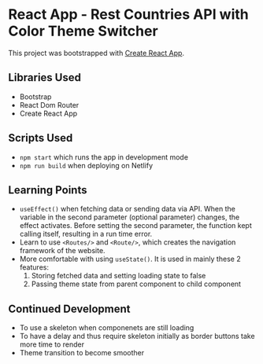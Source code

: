 # React App - Rest Countries API with Color Theme Switcher

This project was bootstrapped with [Create React App](https://github.com/facebook/create-react-app).

## Libraries Used
- Bootstrap
- React Dom Router
- Create React App

## Scripts Used
- `npm start` which runs the app in development mode
- `npm run build` when deploying on Netlify

## Learning Points

- `useEffect()` when fetching data or sending data via API. When the variable in the second parameter (optional parameter) changes, the effect activates. Before setting the second parameter, the function kept calling itself, resulting in a run time error. 
- Learn to use `<Routes/>` and `<Route/>`, which creates the navigation framework of the website. 
- More comfortable with using `useState()`. It is used in mainly these 2 features:
    1. Storing fetched data and setting loading state to false
    2. Passing theme state from parent component to child component

## Continued Development 
- To use a skeleton when componenets are still loading
- To have a delay and thus require skeleton initially as border buttons take more time to render 
- Theme transition to become smoother